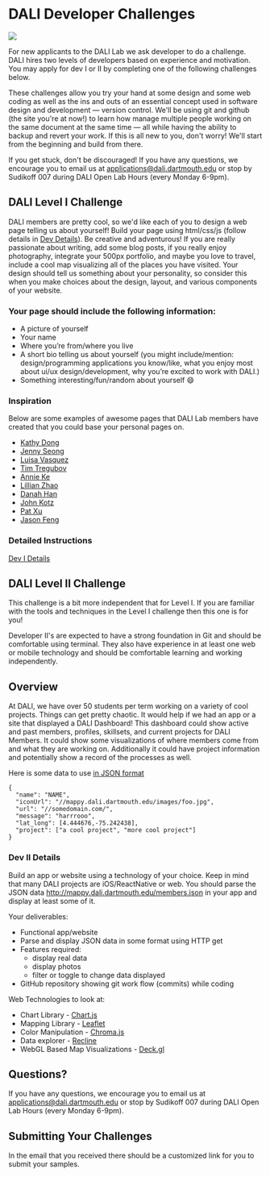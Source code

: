 # DALI Developer Challenges

![](docs/imgs/dali-mondays.gif)

For new applicants to the DALI Lab we ask developer to do a challenge.  DALI hires two levels of developers based on experience and motivation.  You may apply for dev I or II by completing one of the following challenges below.

These challenges allow you try your hand at some design and some web coding as well as the ins and outs of an essential concept used in software design and development — version control. We'll be using git and github (the site you're at now!) to learn how manage multiple people working on the same document at the same time — all while having the ability to backup and revert your work. If this is all new to you, don't worry! We'll start from the beginning and build from there.

If you get stuck, don't be discouraged! If you have any questions, we encourage you to email us at applications@dali.dartmouth.edu or stop by Sudikoff 007 during DALI Open Lab Hours (every Monday 6-9pm).

## DALI Level I Challenge

DALI members are pretty cool, so we'd like each of you to design a web page telling us about yourself! Build your page using html/css/js (follow details in [Dev Details](./docs/dev1_details.md)). Be creative and adventurous! If you are really passionate about writing, add some blog posts, if you really enjoy photography, integrate your 500px portfolio, and maybe you love to travel, include a cool map visualizing all of the places you have visited. Your design should tell us something about your personality, so consider this when you make choices about the design, layout, and various components of your website.

### Your page should include the following information:
* A picture of yourself
* Your name
* Where you’re from/where you live
* A short bio telling us about yourself (you might include/mention: design/programming applications you know/like, what you enjoy most about ui/ux design/development, why you’re excited to work with DALI.)
* Something interesting/fun/random about yourself :smile:

### Inspiration

Below are some examples of awesome pages that DALI Lab members have created that you could base your personal pages on.

* [Kathy Dong](http://kathydong.com/)
* [Jenny Seong](http://jennyseong.me/)
* [Luisa Vasquez](luisavasquez.me)
* [Tim Tregubov](http://www.zingweb.com/)
* [Annie Ke](http://annieke.me/)
* [Lillian Zhao](http://www.zhaolillian.com/)
* [Danah Han](http://danahhan.me/)
* [John Kotz](http://cs.dartmouth.edu/~jkotz)
* [Pat Xu](http://www.patrickxu.com)
* [Jason Feng](http://www.jasonfeng.com)

### Detailed Instructions

[Dev I Details](./docs/dev_I_details.md)


## DALI Level II Challenge

This challenge is a bit more independent that for Level I. If you are familiar with the tools and techniques in the Level I challenge then this one is for you!

Developer II's are expected to have a strong foundation in Git and should be comfortable using terminal. They also have experience in at least one web or mobile technology and should be comfortable learning and working independently.

## Overview

At DALI, we have over 50 students per term working on a variety of cool projects.  Things can get pretty chaotic.  It would help if we had an app or a site that displayed a DALI Dashboard!   This dashboard could show active and past members,  profiles,  skillsets,  and current projects for DALI Members. It could show some visualizations of where members come from and what they are working on. Additionally it could have project information and potentially show a record of the processes as well.  

Here is some data to use [in JSON format](http://mappy.dali.dartmouth.edu/members.json)

```
{
  "name": "NAME",
  "iconUrl": "//mappy.dali.dartmouth.edu/images/foo.jpg",
  "url": "//somedomain.com/",
  "message": "harrrooo",
  "lat_long": [4.444676,-75.242438],
  "project": ["a cool project", "more cool project"]
}
```

### Dev II Details

Build an app or website using a technology of your choice.  Keep in mind that many DALI projects are iOS/ReactNative or web.  You should parse the JSON data http://mappy.dali.dartmouth.edu/members.json in your app and display at least some of it.

Your deliverables:
* Functional app/website
* Parse and display JSON data in some format using HTTP get
* Features required:
  * display real data
  * display photos
  * filter or toggle to change data displayed
* GitHub repository showing git work flow (commits) while coding

Web Technologies to look at:
* Chart Library - [Chart.js](https://github.com/chartjs/Chart.js)
* Mapping Library - [Leaflet](https://github.com/Leaflet/Leaflet)
* Color Manipulation - [Chroma.js](https://github.com/gka/chroma.js)
* Data explorer - [Recline](http://okfnlabs.org/recline/)
* WebGL Based Map Visualizations - [Deck.gl](https://github.com/uber/deck.gl)

## Questions?

If you have any questions, we encourage you to email us at applications@dali.dartmouth.edu or stop by Sudikoff 007 during DALI Open Lab Hours (every Monday 6-9pm).

## Submitting Your Challenges

In the email that you received there should be a customized link for you to submit your samples.
